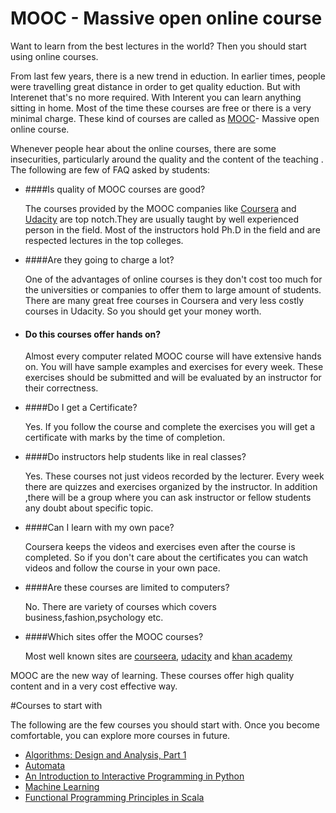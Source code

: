 # MOOC - Massive open online course
Want to learn from the best lectures in the world? Then you should start using online courses.

From last few years, there is a new trend in eduction. In earlier times, people were travelling great distance in order to get quality eduction. But with Interenet that's no more required. With Interent  you can learn anything sitting in home. Most of the time these courses are free or there is a very minimal charge. These kind of courses are called as [MOOC](http://en.wikipedia.org/wiki/Massive_open_online_course)- Massive open online course.

Whenever people hear about the online courses, there are some insecurities, particularly around the quality and the content of the teaching . The following are few of FAQ asked by students:

* ####Is quality of MOOC courses are good?

    The courses provided by the MOOC companies like [Coursera](http://www.coursera.org) and [Udacity](https://www.udacity.com/) are top notch.They are usually taught by well experienced person in the field. Most of the instructors hold Ph.D in the field and are respected lectures in the top colleges.

* ####Are they going to charge a lot?

    One of the advantages of online courses is they don't cost too much for the universities or companies to offer them to large amount of students. There are many great free courses in Coursera and very less costly courses in Udacity. So you should get your money worth.

* #### Do this courses offer hands on?

	Almost every computer related MOOC course will have extensive hands on. You will have sample examples and exercises for every week. These exercises should be submitted and will be evaluated by an instructor for their correctness.

* ####Do I get a Certificate?

    Yes. If you follow the course and complete the exercises you will get a certificate with marks by the time of completion.

* ####Do instructors help students like in real classes?

  Yes. These courses not just videos recorded by the lecturer. Every week there are quizzes and exercises organized by the instructor. In addition ,there will be a group where you can ask instructor or fellow students any doubt about specific topic.

* ####Can I learn with my own pace?

    Coursera keeps the videos and exercises even after the course is completed. So if you don't care about the certificates you can watch videos and follow the course in your own pace.

* ####Are these courses are limited to computers?

    No. There are variety of courses which covers business,fashion,psychology etc.


* ####Which sites offer the MOOC courses?

    Most well known sites are [courseera](http://www.coursera), [udacity](https://www.udacity.com/) and [khan academy](https://www.khanacademy.org/)


MOOC are the new way of learning. These courses offer high quality content and in a very cost effective way.

#Courses to start with

The following are the few courses you should start with. Once you become comfortable, you can explore more courses in future.

* [Algorithms: Design and Analysis, Part 1](https://class.coursera.org/algo-005)
* [Automata](https://www.coursera.org/course/automata)
* [An Introduction to Interactive Programming in Python](https://www.coursera.org/course/interactivepython)
* [Machine Learning](https://www.coursera.org/course/ml)
* [Functional Programming Principles in Scala](https://class.coursera.org/progfun-003)
















